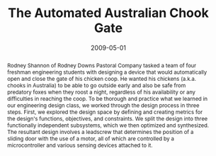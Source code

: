 ---
abstract: |-
  Rodney Shannon of Rodney Downs Pastoral Company tasked a team of four freshman engineering students with designing a device that would automatically open and close the gate of his chicken coop. He wanted his chickens (a.k.a. chooks in Australia) to be able to go outside early and also be safe from predatory foxes when they roost a night, regardless of his availability or any difficulties in reaching the coop. To be thorough and practice what we learned in our engineering design class, we worked through the design process in three steps. First, we explored the design space by defining and creating metrics for the design's functions, objectives, and constraints. We split the design into three functionally independent subsystems, which we then optimized and synthesized. The resultant design involves a leadscrew that determines the position of a sliding door with the use of a motor, all of which are controlled by a microcontroller and various sensing devices attached to it.
authors:
- Lilian de Greef
- Mark Ellis
- Nick Hill
- Nicole Peck
blurb: |-
   I was part of a four-person team to design a device that automatically opens and closes a chicken coop for a client in Australia. With it, his chickens (a.k.a. chooks, in Australia) could go outside during the day and be safe from predatory foxes at night, regardless of his availability. We designed and developed a system, including a functional prototype, regularly communicated with our client, and delivered a final tech memorandum & presentation.
caption: ''
date: '2009-05-01'
image: '/img/pubs/ChookGate_image.jpg'
location: 'Harvey Mudd College'
thumbnail: '/img/pubs/Chook_thumbnail.jpg'
techreport: '/pdf/ChookGate_TechReport.pdf'
title: 'The Automated Australian Chook Gate'
year: 2009
---